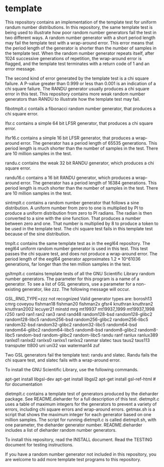 # template

This repository contains an implementation of the template test
for uniform randum number distributions.  In this repository, the
same template test is being used to illustrate how poor random
number generators fail the test in two different ways.  A random
number generator with a short period length may fail the template
test with a wrap-around error.  This error means that the period
length of the generator is shorter than the number of samples in
the template test.  When the random number generator repeats itself,
after 1024 successive generations of repetition, the wrap-around
error is flagged, and the template test terminates with a return
code of 1 and an error message.

The second kind of error generated by the template test is a chi
square failure.  A P-value greater than 0.999 or less than 0.001
is an indication of a chi square failure.  The RANDU generator
usually produces a chi square error in this test.  This repository
contains more weak random number generators than RANDU to illustrate
how the template test may fail.

fibotmplt.c contails a fibonacci random number generator, that
produces a chi square error.

lfsr.c contains a simple 64 bit LFSR generator, that produces a
chi square error.

lfsr16.c contains a simple 16 bit LFSR generator, that produces
a wrap-around error.  The generator has a period length of
65535 generations.  This period length is much shorter
than the number of samples in the test.  There are 10 million
samples in the test.

randu.c contains the weak 32 bit RANDU generator, which produces
a chi square error.

randu16.c contains a 16 bit RANDU generator, which produces a
wrap-around error.  The generator has a period length of
16384 generations.  This period length is much shorter
than the number of samples in the test.  There are 10 million
samples in the test.

sintmplt.c contains a random number generator that follows a
sine distribution.  A uniform number from zero to one is
multiplied by PI to produce a uniform distribution from zero
to PI radians.  The radian is then converted to a sine with the
sine function.  That produces a number between zero and one.
That number is multiplied by 8 to produce a token to be used in
the template test.  The chi square test fails in this template
test because of the sine distribution.

tmplt.c contains the same template test as in the eegl64
repository.  The eegl64 uniform random number generator is used
in this test.  This test passes the chi square test, and does not
produce a wrap-around error.  The period length of the eegl64
generator approximates 1.2 * 10^61036 generations, far longer
than the ten million samples in the test.

gsltmplt.c contains template tests of all the GNU Scientific
Library random number generators.  The parameter for this
program is a name of a generator.  To see a list of GSL
generators, use a parameter for a non-existing generator,
like zzz.  The following message will occur.

GSL_RNG_TYPE=zzz not recognized
Valid generator types are:
           borosh13               cmrg            coveyou          fishman18
          fishman20          fishman2x              gfsr4           knuthran
          knuthran2       knuthran2002          lecuyer21             minstd
                mrg            mt19937       mt19937_1999       mt19937_1998
               r250               ran0               ran1               ran2
               ran3               rand             rand48      random128-bsd
   random128-glibc2    random128-libc5      random256-bsd   random256-glibc2
    random256-libc5       random32-bsd    random32-glibc2     random32-libc5
       random64-bsd    random64-glibc2     random64-libc5        random8-bsd
     random8-glibc2      random8-libc5         random-bsd      random-glibc2
       random-libc5              randu               ranf             ranlux
          ranlux389            ranlxd1            ranlxd2            ranlxs0
            ranlxs1            ranlxs2             ranmar             slatec
               taus              taus2            taus113         transputer
              tt800                uni              uni32                vax
         waterman14                zuf

Two GSL generators fail the template test:  randu and slatec.
Randu fails the chi square test, and slatec fails with a
wrap-around error.

To install the GNU Scientific Library, use the following
commands.

apt-get install libgsl-dev
apt-get install libgsl2
apt-get install gsl-ref-html        # for documentation

dietmplt.c contains a template test of generators produced by
the dieharder package.  See README.dieharder for a full description
of this test.  dietmplt.c uses a table of maximum integers for
the generators to prevent a variety of errors, including
chi square errors and wrap-around errors.  getmax.sh is a
script that shows the maximum integer for each generator
based on one million samples.  The script for running dietmplt.c
is called dietmplt.sh, with one parameter, the dieharder
generator number.  README.dieharder includes a list of dieharder
random number generators.

To install this repository, read the INSTALL document.
Read the TESTING document for testing instructions.

If you have a random number generator not included in this
repository, you are welcome to add more template test programs
to this repository.

